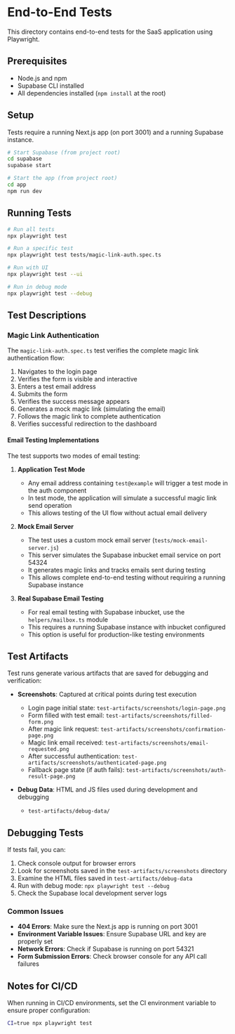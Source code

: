 # End-to-End Tests

This directory contains end-to-end tests for the SaaS application using Playwright.

## Prerequisites

- Node.js and npm
- Supabase CLI installed
- All dependencies installed (`npm install` at the root)

## Setup

Tests require a running Next.js app (on port 3001) and a running Supabase instance.

```bash
# Start Supabase (from project root)
cd supabase
supabase start

# Start the app (from project root)
cd app
npm run dev
```

## Running Tests

```bash
# Run all tests
npx playwright test

# Run a specific test
npx playwright test tests/magic-link-auth.spec.ts

# Run with UI
npx playwright test --ui

# Run in debug mode
npx playwright test --debug
```

## Test Descriptions

### Magic Link Authentication

The `magic-link-auth.spec.ts` test verifies the complete magic link authentication flow:

1. Navigates to the login page
2. Verifies the form is visible and interactive
3. Enters a test email address
4. Submits the form
5. Verifies the success message appears
6. Generates a mock magic link (simulating the email)
7. Follows the magic link to complete authentication
8. Verifies successful redirection to the dashboard

#### Email Testing Implementations

The test supports two modes of email testing:

1. **Application Test Mode**
   - Any email address containing `test@example` will trigger a test mode in the auth component
   - In test mode, the application will simulate a successful magic link send operation
   - This allows testing of the UI flow without actual email delivery

2. **Mock Email Server**
   - The test uses a custom mock email server (`tests/mock-email-server.js`)
   - This server simulates the Supabase inbucket email service on port 54324
   - It generates magic links and tracks emails sent during testing
   - This allows complete end-to-end testing without requiring a running Supabase instance

3. **Real Supabase Email Testing**
   - For real email testing with Supabase inbucket, use the `helpers/mailbox.ts` module
   - This requires a running Supabase instance with inbucket configured
   - This option is useful for production-like testing environments

## Test Artifacts

Test runs generate various artifacts that are saved for debugging and verification:

- **Screenshots**: Captured at critical points during test execution
  - Login page initial state: `test-artifacts/screenshots/login-page.png`
  - Form filled with test email: `test-artifacts/screenshots/filled-form.png`
  - After magic link request: `test-artifacts/screenshots/confirmation-page.png`
  - Magic link email received: `test-artifacts/screenshots/email-requested.png`
  - After successful authentication: `test-artifacts/screenshots/authenticated-page.png`
  - Fallback page state (if auth fails): `test-artifacts/screenshots/auth-result-page.png`

- **Debug Data**: HTML and JS files used during development and debugging
  - `test-artifacts/debug-data/`

## Debugging Tests

If tests fail, you can:

1. Check console output for browser errors
2. Look for screenshots saved in the `test-artifacts/screenshots` directory
3. Examine the HTML files saved in `test-artifacts/debug-data`
4. Run with debug mode: `npx playwright test --debug`
5. Check the Supabase local development server logs

### Common Issues

- **404 Errors**: Make sure the Next.js app is running on port 3001
- **Environment Variable Issues**: Ensure Supabase URL and key are properly set
- **Network Errors**: Check if Supabase is running on port 54321
- **Form Submission Errors**: Check browser console for any API call failures

## Notes for CI/CD

When running in CI/CD environments, set the CI environment variable to ensure proper configuration:

```bash
CI=true npx playwright test
```